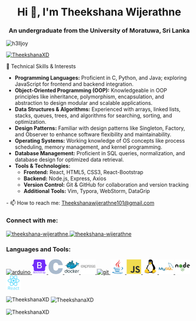 <h1 align="center">Hi 👋, I'm Theekshana Wijerathne</h1> <h3 align="center">An undergraduate from the University of Moratuwa, Sri Lanka</h3> <p align="left"> <img src="https://komarev.com/ghpvc/?username=TheekshanaWijerathne&label=Profile%20views&color=0e75b6&style=flat" alt="h3lljoy" /> </p> <p align="left"> <a href="https://github.com/ryo-ma/github-profile-trophy"> <img src="https://github-profile-trophy.vercel.app/?username=TheekshanaXD" alt="TheekshanaXD" /> </a> </p>
🌟 Technical Skills & Interests
<ul> <li><strong>Programming Languages:</strong> Proficient in C, Python, and Java; exploring JavaScript for frontend and backend integration.</li> <li><strong>Object-Oriented Programming (OOP):</strong> Knowledgeable in OOP principles like inheritance, polymorphism, encapsulation, and abstraction to design modular and scalable applications.</li> <li><strong>Data Structures & Algorithms:</strong> Experienced with arrays, linked lists, stacks, queues, trees, and algorithms for searching, sorting, and optimization.</li> <li><strong>Design Patterns:</strong> Familiar with design patterns like Singleton, Factory, and Observer to enhance software flexibility and maintainability.</li> <li><strong>Operating Systems:</strong> Working knowledge of OS concepts like process scheduling, memory management, and kernel programming.</li> <li><strong>Database Management:</strong> Proficient in SQL queries, normalization, and database design for optimized data retrieval.</li> <li><strong>Tools & Technologies:</strong> <ul> <li><strong>Frontend:</strong> React, HTML5, CSS3, React-Bootstrap</li> <li><strong>Backend:</strong> Node.js, Express, Axios</li> <li><strong>Version Control:</strong> Git & GitHub for collaboration and version tracking</li> <li><strong>Additional Tools:</strong> Vim, Typora, WebStorm, DataGrip</li> </ul> </li> </ul>
- 📫 How to reach me: <a href="mailto:Theekshanawijerathne101@gmail.com">Theekshanawijerathne101@gmail.com</a>

<h3 align="left">Connect with me:</h3> <p align="left"> <a href="https://linkedin.com/in/theekshana-wijerathne" target="_blank"> <img align="center" src="https://raw.githubusercontent.com/rahuldkjain/github-profile-readme-generator/master/src/images/icons/Social/linked-in-alt.svg" alt="theekshana-wijerathne" height="30" width="40" /> </a> <a href="https://www.hackerrank.com/theekshana-wijerathne" target="_blank"> <img align="center" src="https://raw.githubusercontent.com/rahuldkjain/github-profile-readme-generator/master/src/images/icons/Social/hackerrank.svg" alt="theekshana-wijerathne" height="30" width="40" /> </a> </p> <h3 align="left">Languages and Tools:</h3> <p align="left"> <a href="https://www.arduino.cc/" target="_blank" rel="noreferrer"> <img src="https://cdn.worldvectorlogo.com/logos/arduino-1.svg" alt="arduino" width="40" height="40"/> </a> <a href="https://getbootstrap.com" target="_blank" rel="noreferrer"> <img src="https://raw.githubusercontent.com/devicons/devicon/master/icons/bootstrap/bootstrap-plain-wordmark.svg" alt="bootstrap" width="40" height="40"/> </a> <a href="https://www.cprogramming.com/" target="_blank" rel="noreferrer"> <img src="https://raw.githubusercontent.com/devicons/devicon/master/icons/c/c-original.svg" alt="c" width="40" height="40"/> </a> <a href="https://www.docker.com/" target="_blank" rel="noreferrer"> <img src="https://raw.githubusercontent.com/devicons/devicon/master/icons/docker/docker-original-wordmark.svg" alt="docker" width="40" height="40"/> </a> <a href="https://expressjs.com" target="_blank" rel="noreferrer"> <img src="https://raw.githubusercontent.com/devicons/devicon/master/icons/express/express-original-wordmark.svg" alt="express" width="40" height="40"/> </a> <a href="https://git-scm.com/" target="_blank" rel="noreferrer"> <img src="https://www.vectorlogo.zone/logos/git-scm/git-scm-icon.svg" alt="git" width="40" height="40"/> </a> <a href="https://www.java.com" target="_blank" rel="noreferrer"> <img src="https://raw.githubusercontent.com/devicons/devicon/master/icons/java/java-original.svg" alt="java" width="40" height="40"/> </a> <a href="https://developer.mozilla.org/en-US/docs/Web/JavaScript" target="_blank" rel="noreferrer"> <img src="https://raw.githubusercontent.com/devicons/devicon/master/icons/javascript/javascript-original.svg" alt="javascript" width="40" height="40"/> </a> <a href="https://www.linux.org/" target="_blank" rel="noreferrer"> <img src="https://raw.githubusercontent.com/devicons/devicon/master/icons/linux/linux-original.svg" alt="linux" width="40" height="40"/> </a> <a href="https://www.mysql.com/" target="_blank" rel="noreferrer"> <img src="https://raw.githubusercontent.com/devicons/devicon/master/icons/mysql/mysql-original-wordmark.svg" alt="mysql" width="40" height="40"/> </a> <a href="https://nodejs.org" target="_blank" rel="noreferrer"> <img src="https://raw.githubusercontent.com/devicons/devicon/master/icons/nodejs/nodejs-original-wordmark.svg" alt="nodejs" width="40" height="40"/> </a> <a href="https://reactjs.org/" target="_blank" rel="noreferrer"> <img src="https://raw.githubusercontent.com/devicons/devicon/master/icons/react/react-original-wordmark.svg" alt="react" width="40" height="40"/> </a> </p>
<p><img align="left" src="https://github-readme-stats.vercel.app/api/top-langs?username=TheekshanaXD&show_icons=true&locale=en&layout=compact" alt="TheekshanaXD" /></p> <p>&nbsp;<img align="center" src="https://github-readme-stats.vercel.app/api?username=TheekshanaXD&show_icons=true&locale=en" alt="TheekshanaXD" /></p> <p><img align="center" src="https://github-readme-streak-stats.herokuapp.com/?user=TheekshanaXD" & alt="TheekshanaXD" /></p>
